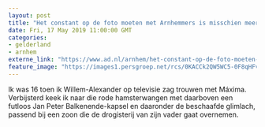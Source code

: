 ```yaml
---
layout: post
title: "Het constant op de foto moeten met Arnhemmers is misschien meer iets voor een type Chantal Janzen"
date: Fri, 17 May 2019 11:00:00 GMT
categories: 
- gelderland 
- arnhem 
externe_link: "https://www.ad.nl/arnhem/het-constant-op-de-foto-moeten-met-arnhemmers-is-misschien-meer-iets-voor-een-type-chantal-janzen~a87cf602/"
feature_image: "https://images1.persgroep.net/rcs/0KACCk2QW5WC5-0F8qHFvBRkTwI/diocontent/147694450/_fitwidth/400/?appId=21791a8992982cd8da851550a453bd7f&quality=0.7"
---
```


Ik was 16 toen ik Willem-Alexander op televisie zag trouwen met Máxima. Verbijsterd keek ik naar die rode hamsterwangen met daarboven een futloos Jan Peter Balkenende-kapsel en daaronder de beschaafde glimlach, passend bij een zoon die de drogisterij van zijn vader gaat overnemen.
